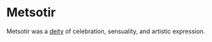 # Metsotir

Metsotir was a [deity](introduction.md) of celebration, sensuality, and artistic expression.